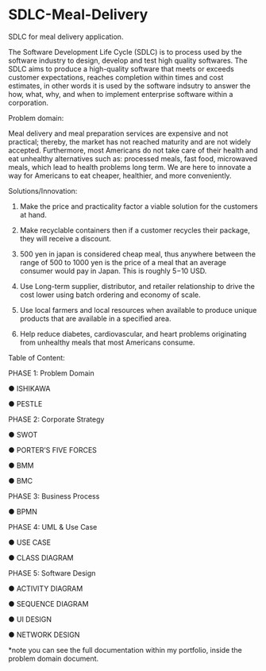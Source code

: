 # SDLC-Meal-Delivery
SDLC for meal delivery application.

The Software Development Life Cycle (SDLC) is to process used by the software industry to design, develop and test high quality softwares. The SDLC aims to produce a high-quality software that meets or exceeds customer expectations, reaches completion within times and cost estimates, in other words it is used by the software indsutry to answer the how, what, why, and when to implement enterprise software within a corporation.





Problem domain:

Meal delivery and meal preparation services are expensive and not practical; thereby, the market has not reached maturity and are not widely accepted. Furthermore, most Americans do not take care of their health and eat unhealthy alternatives such as: processed meals, fast food, microwaved meals, which lead to health problems long term. We are here to innovate a way for Americans to eat cheaper, healthier, and more conveniently. 






Solutions/Innovation:

1)	Make the price and practicality factor a viable solution for the customers at hand.

2)	Make recyclable containers then if a customer recycles their package, they will receive a discount. 

3)	500 yen in japan is considered cheap meal, thus anywhere between the range of 500 to 1000 yen is the price of a meal that an average consumer would pay in Japan. This is roughly $5-$10 USD. 

4)	Use Long-term supplier, distributor, and retailer relationship to drive the cost lower using batch ordering and economy of scale. 

5)	Use local farmers and local resources when available to produce unique products that are available in a specified area. 

6)	Help reduce diabetes, cardiovascular, and heart problems originating from unhealthy meals that most Americans consume. 


Table of Content:

PHASE 1: Problem Domain

●	ISHIKAWA

●	PESTLE

PHASE 2: Corporate Strategy

●	SWOT

●	PORTER’S FIVE FORCES

●	BMM

●	BMC

PHASE 3: Business Process

●	BPMN

PHASE 4: UML & Use Case

●	USE CASE

●	CLASS DIAGRAM

PHASE 5: Software Design

●	ACTIVITY DIAGRAM

●	SEQUENCE DIAGRAM

●	UI DESIGN

●	NETWORK DESIGN

*note you can see the full documentation within my portfolio, inside the problem domain document.
